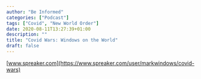 ```yaml
---
author: "Be Informed"
categories: ["Podcast"]
tags: ["Covid", "New World Order"]
date: 2020-08-11T13:27:39+01:00
description: ""
title: "Covid Wars: Windows on the World"
draft: false
---
```


[www.spreaker.com](https://www.spreaker.com/user/markwindows/covid-wars)